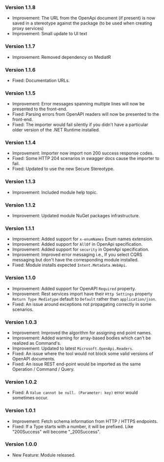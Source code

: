 ### Version 1.1.8

- Improvement: The URL from the OpenApi document (if present) is now saved in a stereotype against the package (to be used when creating proxy services)
- Improvement: Small update to UI text

### Version 1.1.7

- Improvement: Removed dependency on MediatR

### Version 1.1.6

- Fixed: Documentation URLs.

### Version 1.1.5

- Improvement: Error messages spanning multiple lines will now be presented to the front-end.
- Fixed: Parsing errors from OpenAPI readers will now be presented to the front-end.
- Fixed: The importer would fail silently if you didn't have a particular older version of the .NET Runtime installed.

### Version 1.1.4

- Improvement: Importer now import non 200 success response codes.
- Fixed: Some HTTP 204 scenarios in swagger docs cause the importer to fail.
- Fixed: Updated to use the new Secure Stereotype.

### Version 1.1.3

- Improvement: Included module help topic.

### Version 1.1.2

- Improvement: Updated module NuGet packages infrastructure.

### Version 1.1.1

- Improvement: Added support for `x-enumNames` Enum names extension. 
- Improvement: Added support for `AllOf` in OpenApi specification. 
- Improvement: Added support for `security` in OpenApi specification. 
- Improvement: Improved error messaging i.e., If you select CQRS messaging but don't have the corresponding module installed.
- Fixed: Module installs expected `Intent.Metadata.WebApi`.

### Version 1.1.0

- Improvement: Added support for OpenAPI `Required` property. 
- Improvement: Rest services import have their `Http Settings` property `Return Type Mediatype` default to `Default` rather than `application/json`.
- Fixed: An issue around exceptions not propagating correctly in some scenarios.

### Version 1.0.3

- Improvement: Improved the algorithm for assigning end point names. 
- Improvement: Added warning for array-based bodies which can't be realized as Command's. 
- Improvement: Updated to latest `Microsoft.OpenApi.Readers`. 
- Fixed: An issue where the tool would not block some valid versions of OpenAPI documents.
- Fixed: An issue REST end-point would be imported as the same Operation / Command / Query.

### Version 1.0.2

- Fixed: A `Value cannot be null. (Parameter: key)` error would sometimes occur.

### Version 1.0.1

- Improvement: Fetch schema information from HTTP / HTTPS endpoints.
- Fixed: If a Type starts with a number, it will be prefixed. Like "200Success" will become "_200Success".

### Version 1.0.0

- New Feature: Module released.
